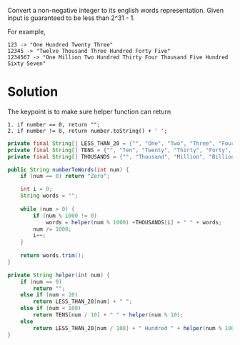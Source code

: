 Convert a non-negative integer to its english words representation. Given input is guaranteed to be less than 2^31 - 1.

For example,

```
123 -> "One Hundred Twenty Three"
12345 -> "Twelve Thousand Three Hundred Forty Five"
1234567 -> "One Million Two Hundred Thirty Four Thousand Five Hundred Sixty Seven"
```
  
# Solution

The keypoint is to make sure helper function can return 
```
1. if number == 0, return "";
2. if number != 0, return number.toString() + ' ';
```

```java
private final String[] LESS_THAN_20 = {"", "One", "Two", "Three", "Four", "Five", "Six", "Seven", "Eight", "Nine", "Ten", "Eleven", "Twelve", "Thirteen", "Fourteen", "Fifteen", "Sixteen", "Seventeen", "Eighteen", "Nineteen"};
private final String[] TENS = {"", "Ten", "Twenty", "Thirty", "Forty", "Fifty", "Sixty", "Seventy", "Eighty", "Ninety"};
private final String[] THOUSANDS = {"", "Thousand", "Million", "Billion"};

public String numberToWords(int num) {
    if (num == 0) return "Zero";

    int i = 0;
    String words = "";
    
    while (num > 0) {
        if (num % 1000 != 0)
    	    words = helper(num % 1000) +THOUSANDS[i] + " " + words;
    	num /= 1000;
    	i++;
    }
    
    return words.trim();
}

private String helper(int num) {
    if (num == 0)
        return "";
    else if (num < 20)
        return LESS_THAN_20[num] + " ";
    else if (num < 100)
        return TENS[num / 10] + " " + helper(num % 10);
    else
        return LESS_THAN_20[num / 100] + " Hundred " + helper(num % 100);
}
```
